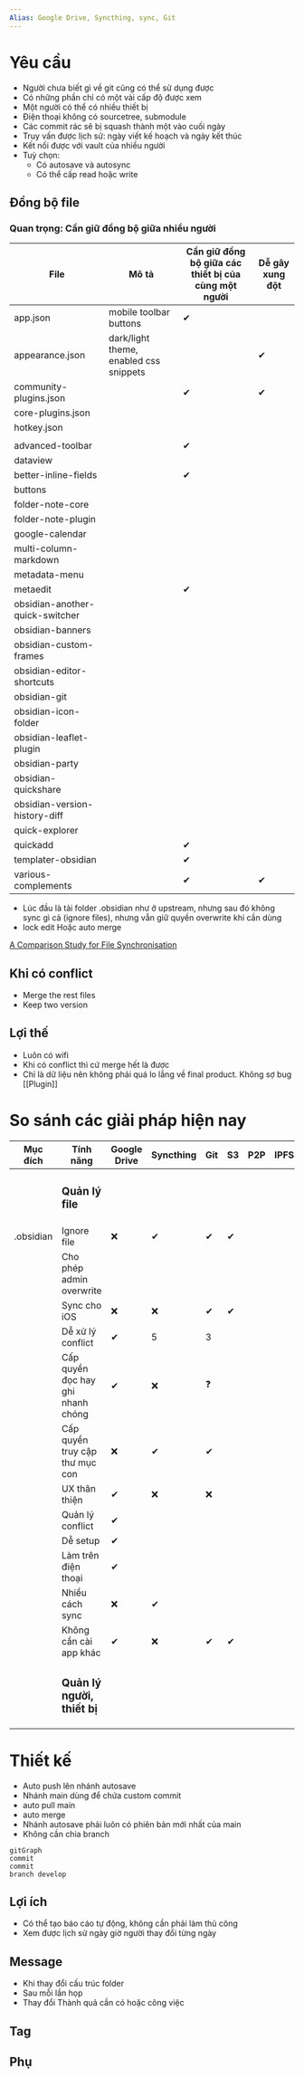 ```yaml
---
Alias: Google Drive, Syncthing, sync, Git
---
```


# Yêu cầu
- Người chưa biết gì về git cũng có thể sử dụng được
- Có những phần chỉ có một vài cấp độ được xem
- Một người có thể có nhiều thiết bị
- Điện thoại không có sourcetree, submodule
- Các commit rác sẽ bị squash thành một vào cuối ngày
- Truy vấn được lịch sử: ngày viết kế hoạch và ngày kết thúc 
- Kết nối được với vault của nhiều người
- Tuỳ chọn:
	- Có autosave và autosync
	- Có thể cấp read hoặc write
## Đồng bộ file
### Quan trọng: Cần giữ đồng bộ giữa nhiều người
| File                            | Mô tả                                  | Cần giữ đồng bộ giữa các thiết bị của cùng một người | Dễ gây xung đột |
| ------------------------------- | -------------------------------------- | ---------------------------------------------------- | --------------- |
| app.json                        | mobile toolbar buttons                 | ✔                                                    |                 |
| appearance.json                 | dark/light theme, enabled css snippets |                                                      | ✔               |
| community-plugins.json          |                                        | ✔                                                    | ✔               |
| core-plugins.json               |                                        |                                                      |                 |
| hotkey.json                     |                                        |                                                      |                 |
|                                 |                                        |                                                      |                 |
| advanced-toolbar                |                                        | ✔                                                    |                 |
| dataview                        |                                        |                                                      |                 |
| better-inline-fields            |                                        | ✔                                                    |                 |
| buttons                         |                                        |                                                      |                 |
| folder-note-core                |                                        |                                                      |                 |
| folder-note-plugin              |                                        |                                                      |                 |
| google-calendar                 |                                        |                                                      |                 |
| multi-column-markdown           |                                        |                                                      |                 |
| metadata-menu                   |                                        |                                                      |                 |
| metaedit                        |                                        | ✔                                                    |                 |
| obsidian-another-quick-switcher |                                        |                                                      |                 |
| obsidian-banners                |                                        |                                                      |                 |
| obsidian-custom-frames          |                                        |                                                      |                 |
| obsidian-editor-shortcuts       |                                        |                                                      |                 |
| obsidian-git                    |                                        |                                                      |                 |
| obsidian-icon-folder            |                                        |                                                      |                 |
| obsidian-leaflet-plugin         |                                        |                                                      |                 |
| obsidian-party                  |                                        |                                                      |                 |
| obsidian-quickshare             |                                        |                                                      |                 |
| obsidian-version-history-diff   |                                        |                                                      |                 |
| quick-explorer                  |                                        |                                                      |                 |
| quickadd                        |                                        | ✔                                                    |                 |
| templater-obsidian              |                                        | ✔                                                    |                 |
| various-complements             |                                        | ✔                                                    | ✔               |

- Lúc đầu là tải folder .obsidian như ở upstream, nhưng sau đó không sync gì cả (ignore files), nhưng vẫn giữ quyền overwrite khi cần dùng
- lock edit Hoặc auto merge

[A Comparison Study for File Synchronisation](https://core.ac.uk/download/pdf/82255612.pdf)

## Khi có conflict
- Merge the rest files
- Keep two version 
## Lợi thế
- Luôn có wifi
- Khi có conflict thì cứ merge hết là được
- Chỉ là dữ liệu nên không phải quá lo lắng về final product. Không sợ bug
[[Plugin]]
# So sánh các giải pháp hiện nay
| Mục đích  | Tính năng                         | Google Drive | Syncthing | Git | S3  | P2P | IPFS | [vrtmrz/obsidian-livesync](https://github.com/vrtmrz/obsidian-livesync "vrtmrz/obsidian-livesync") |
| --------- | --------------------------------- | ------------ | --------- | --- | --- | --- | ---- | -------------------------------------------------------------------------------------------------- |
|           | <h3>Quản lý file</h3>             |              |           |     |     |     |      |                                                                                                    |
| .obsidian | Ignore file                       | ❌           | ✔         | ✔   | ✔   |     |      |                                                                                                    |
|           | Cho phép admin overwrite          |              |           |     |     |     |      |                                                                                                    |
|           | Sync cho iOS                      | ❌           | ❌        | ✔   | ✔   |     |      |                                                                                                    |
|           | Dễ xử lý conflict                 | ✔            | 5         | 3   |     |     |      |                                                                                                    |
|           | Cấp quyền đọc hay ghi nhanh chóng | ✔            | ❌        | ❓  |     |     |      |                                                                                                    |
|           | Cấp quyền truy cập thư mục con    | ❌           | ✔         | ✔   |     |     |      |                                                                                                    |
|           | UX thân thiện                     | ✔            | ❌        | ❌  |     |     |      |                                                                                                    |
|           | Quản lý conflict                  | ✔            |           |     |     |     |      |                                                                                                    |
|           | Dễ setup                          | ✔            |           |     |     |     |      |                                                                                                    |
|           | Làm trên điện thoại               | ✔            |           |     |     |     |      |                                                                                                    |
|           | Nhiều cách sync                   | ❌           | ✔         |     |     |     |      |                                                                                                    |
|           | Không cần cài app khác            | ✔            | ❌        | ✔   | ✔   |     |      |                                                                                                    |
|           | <h3>Quản lý người, thiết bị</h3>  |              |           |     |     |     |      |                                                                                                    |
#  Thiết kế
- Auto push lên nhánh autosave
- Nhánh main dùng để chứa custom commit
- auto pull main
- auto merge
- Nhánh autosave phải luôn có phiên bản mới nhất của main
- Không cần chia branch

```mermaid 
gitGraph
commit
commit
branch develop
```


## Lợi ích
- Có thể tạo báo cáo tự động, không cần phải làm thủ công
- Xem được lịch sử ngày giờ người thay đổi từng ngày
## Message
- Khi thay đổi cấu trúc folder
- Sau mỗi lần họp
- Thay đổi Thành quả cần có hoặc công việc
## Tag


## Phụ
